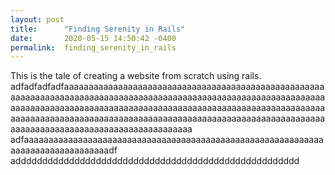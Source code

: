 ```yaml
---
layout: post
title:      "Finding Serenity in Rails"
date:       2020-05-15 14:50:42 -0400
permalink:  finding_serenity_in_rails
---
```



This is the tale of creating a website from scratch using rails. adfadfadfadfaaaaaaaaaaaaaaaaaaaaaaaaaaaaaaaaaaaaaaaaaaaaaaaaaaaaaaaaaaaaaaaaaaaaaaaaaaaaaaaaaaaaaaaaaaaaaaaaaaaaaaaaaaaaaaaaaaaaaaaaaaaaaaaaaaaaaaaaaaaaaaaaaaaaaaaaaaaaaaaaaaaaaaaaaaaaaaaaaaaaaaaaaaaaaaaaaaaaaaaaaaaaaaaaaaaaaaaaaaaaaaaaaaaaaaaaaaaaaaaaaaaaaaaaaaaaaaaaaaaaaaaaaaaaaaaaaaaaaaaaaa adfaaaaaaaaaaaaaaaaaaaaaaaaaaaaaaaaaaaaaaaaaaaaaaaaaaaaaaaaaaaaaaaaaaaaaaaaaaaaaaaaadf addddddddddddddddddddddddddddddddddddddddddddddddddddd

